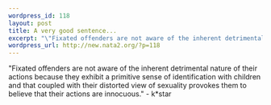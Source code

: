 ```yaml
--- 
wordpress_id: 118
layout: post
title: A very good sentence...
excerpt: "\"Fixated offenders are not aware of the inherent detrimental nature of their actions because they exhibit a primitive sense of identification with children and that coupled with their distorted view of sexuality provokes them to believe that their actions are innocuous.\" - k*star"
wordpress_url: http://new.nata2.org/?p=118
---
```

"Fixated offenders are not aware of the inherent detrimental nature of their actions because they exhibit a primitive sense of identification with children and that coupled with their distorted view of sexuality provokes them to believe that their actions are innocuous." - k*star
